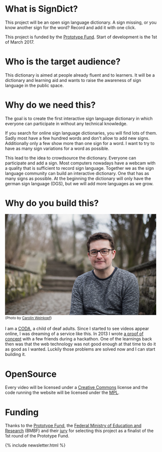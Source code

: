 # What is SignDict?

This project will be an open sign language dictionary. A sign missing, or you
know another sign for the word? Record and add it with one click.

This project is funded by the [Prototype Fund](http://prototypefund.de). Start
of development is the 1st of March 2017.

# Who is the target audience?

This dictionary is aimed at people already fluent and to learners. It will be
a dictionary and learning aid and wants to raise the awareness of sign language
in the public space.

# Why do we need this?

The goal is to create the first interactive sign language dictionary in which
everyone can participate in without any technical knowledge.

If you search for online sign language dictionaries, you will find lots of
them. Sadly most have a few hundred words and don't allow to add new signs.
Additionally only a few show more than one sign for a word. I want to try to
have as many sign variations for a word as possible.

This lead to the idea to crowdsource the dictionary. Everyone can participate
and add a sign. Most computers nowadays have a webcam with a quality that is
sufficient to record sign language. Together we as the sign language community
can build an interactive dictionary. One that has as many signs as possible.
At the beginning the dictionary will only have the german sign language (DGS),
but we will add more languages as we grow.

# Why do you build this?

![Bodo](/images/bodo.jpg)<br/>
<sup>(Photo by <a href='http://carolinweinkopf.de/'>Carolin Weinkopf</a>)</sup>

I am a [CODA](https://en.wikipedia.org/wiki/Child_of_deaf_adult), a child of
deaf adults. Since I started to see videos appear online, I was dreaming of a
service like this. In 2013 I wrote [a proof of
concept](http://bitboxer.de/2013/10/25/see-me-speak/) with a few friends during
a hackathon. One of the learnings back then was that the web technology was not
good enough at that time to do it as good as I wanted. Luckily those problems
are solved now and I can start building it.

# OpenSource

Every video will be licensed under a
[Creative Commons](https://creativecommons.org/) license
and the code running the website will be licensed under the
[MPL](https://www.wikiwand.com/en/Mozilla_Public_License).

# Funding

Thanks to the [Prototype Fund](http://prototypefund.de/en/), the
[Federal Ministry of Education and Research](https://www.bmbf.de/) (BMBF) and
their [jury](https://prototypefund.de/2016/10/25/1022/) for selecting this project
as a finalist of the 1st round of the Prototype Fund.

{% include newsletter.html %}
